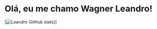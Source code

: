 <h1>Olá, eu me chamo Wagner Leandro!</h1>

[![Leandro GitHub stats](https://github-readme-stats.vercel.app/api?username=L3ndry&theme=radical&show_icons=true))]

